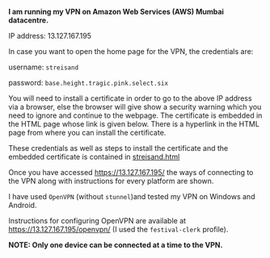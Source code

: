 <b>I am running my VPN on Amazon Web Services (AWS) Mumbai datacentre. </b>

IP address: 13.127.167.195

In case you want to open the home page for the VPN, the credentials are:

username: `streisand`

password: `base.height.tragic.pink.select.six`

You will need to install a certificate in order to go to the above IP address via a browser, else the browser will give show a 
security warning which you need to ignore and continue to the webpage. The certificate is embedded in the HTML page whose link is given below. There is a hyperlink in the HTML page from where you can install the certificate.

These credentials as well as steps to install the certificate and the embedded certificate is contained in [streisand.html](streisand.html)

Once you have accessed https://13.127.167.195/ the ways of connecting to the VPN along with instructions for every platform are shown. 

I have used `OpenVPN` (without `stunnel`)and tested my VPN on Windows and Android.

Instructions for configuring OpenVPN are available at https://13.127.167.195/openvpn/ (I used the `festival-clerk` profile).

<b>NOTE: Only one device can be connected at a time to the VPN. </b>


